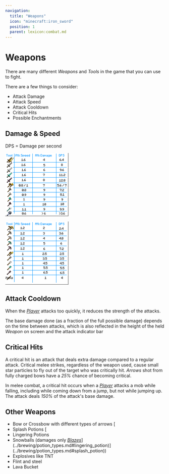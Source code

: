 ```yaml
---
navigation:
  title: "Weapons"
  icon: "minecraft:iron_sword"
  position: 1
  parent: lexicon:combat.md
---
```


# Weapons

There are many different *Weapons* and *Tools* in the game that you can use to fight. 

There are a few things to consider: 

- Attack Damage 
- Attack Speed 
- Attack Cooldown 
- Critical Hits 
- Possible Enchantments

## Damage & Speed

DPS = Damage per second

![](item_damage_1.png)

![](item_damage_2.png)

## Attack Cooldown

When the [*Player*](../creatures/human-player.md) attacks too quickly, it reduces the strength of the attacks. 

The base damage done (as a fraction of the full possible damage) depends on the time between attacks, which is also reflected in the height of the held *Weapon* on screen and the attack indicator bar

## Critical Hits

A critical hit is an attack that deals extra damage compared to a regular attack. Critical melee strikes, regardless of the weapon used, cause small star particles to fly out of the target who was critically hit. *Arrows* shot from fully charged bows have a *25%* chance of becoming critical. 

In melee combat, a critical hit occurs when a [*Player*](../creatures/human-player.md) attacks a mob while falling, including while coming down from a jump, but not while jumping up. 
The attack deals *150%* of the attack's base damage.

## Other Weapons


- Bow or Crossbow with different types of arrows [
- Splash Potions [
- Lingering Potions 
- Snowballs (damages only [*Blazes*](../creatures/monster-blaze.md)](../brewing/potion_types.md#lingering_potion)](../brewing/potion_types.md#splash_potion)) 
- Explosives like TNT 
- Flint and steel 
- Lava Bucket


